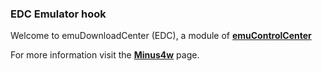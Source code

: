 ### EDC Emulator hook

Welcome to emuDownloadCenter (EDC), a module of [**emuControlCenter**](https://github.com/PhoenixInteractiveNL/emuControlCenter/wiki/)

For more information visit the [**Minus4w**](https://github.com/PhoenixInteractiveNL/emuDownloadCenter/wiki/Emulator-minus4#menu) page.
